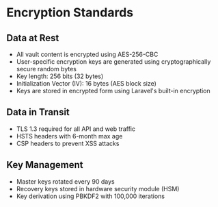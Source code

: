 # Encryption Standards

## Data at Rest

- All vault content is encrypted using AES-256-CBC
- User-specific encryption keys are generated using cryptographically secure random bytes
- Key length: 256 bits (32 bytes)
- Initialization Vector (IV): 16 bytes (AES block size)
- Keys are stored in encrypted form using Laravel's built-in encryption

## Data in Transit

- TLS 1.3 required for all API and web traffic
- HSTS headers with 6-month max age
- CSP headers to prevent XSS attacks

## Key Management

- Master keys rotated every 90 days
- Recovery keys stored in hardware security module (HSM)
- Key derivation using PBKDF2 with 100,000 iterations
